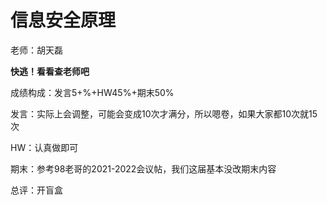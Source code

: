 # 信息安全原理

老师：胡天磊

**快逃！看看查老师吧**

成绩构成：发言5+%+HW45%+期末50%

发言：实际上会调整，可能会变成10次才满分，所以嗯卷，如果大家都10次就15次

HW：认真做即可

期末：参考98老哥的2021-2022会议帖，我们这届基本没改期末内容

总评：开盲盒
